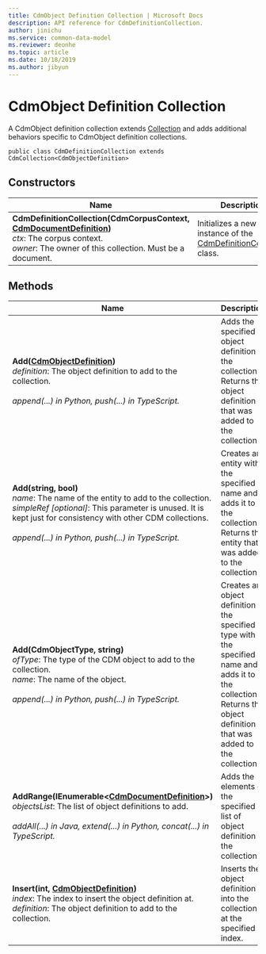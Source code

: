 ```yaml
---
title: CdmObject Definition Collection | Microsoft Docs
description: API reference for CdmDefinitionCollection.
author: jinichu
ms.service: common-data-model
ms.reviewer: deonhe 
ms.topic: article
ms.date: 10/18/2019
ms.author: jibyun
---
```


# CdmObject Definition Collection

A CdmObject definition collection extends [Collection](collection.md) and adds additional behaviors specific to CdmObject definition collections.

```
public class CdmDefinitionCollection extends CdmCollection<CdmObjectDefinition>
```

## Constructors
|Name|Description|
|---|---|
|**CdmDefinitionCollection(CdmCorpusContext, [CdmDocumentDefinition](document.md))**<br/>*ctx*: The corpus context.<br/>*owner*: The owner of this collection. Must be a document.|Initializes a new instance of the [CdmDefinitionCollection](definitioncollection.md) class.|

## Methods
|Name|Description|Return Type|
|---|---|---|
|**Add([CdmObjectDefinition](cdmobjectdefinition.md))**<br/>*definition*: The object definition to add to the collection.<br/><br/>*append(...) in Python, push(...) in TypeScript.*|Adds the specified object definition to the collection. Returns the object definition that was added to the collection.|[CdmObjectDefinition](cdmobjectdefinition.md)|
|**Add(string, bool)**<br/>*name*: The name of the entity to add to the collection.<br/>*simpleRef [optional]*: This parameter is unused. It is kept just for consistency with other CDM collections.<br/><br/>*append(...) in Python, push(...) in TypeScript.*|Creates an entity with the specified name and adds it to the collection. Returns the entity that was added to the collection.|[CdmEntityDefinition](entity.md)|
|**Add(CdmObjectType, string)**<br/>*ofType*: The type of the CDM object to add to the collection.<br/>*name*: The name of the object.<br/><br/>*append(...) in Python, push(...) in TypeScript.*|Creates an object definition of the specified type with the specified name and adds it to the collection. Returns the object definition that was added to the collection.|[CdmObjectDefinition](cdmobjectdefinition.md)|
|**AddRange(IEnumerable\<[CdmDocumentDefinition](document.md)>)**<br/>*objectsList*: The list of object definitions to add.<br/><br/>*addAll(...) in Java, extend(...) in Python, concat(...) in TypeScript.*|Adds the elements of the specified list of object definition to the collection.|void|
|**Insert(int, [CdmObjectDefinition](cdmobjectdefinition.md))**<br/>*index*: The index to insert the object definition at.<br/>*definition*: The object definition to add to the collection.|Inserts the object definition into the collection at the specified index.|void|

